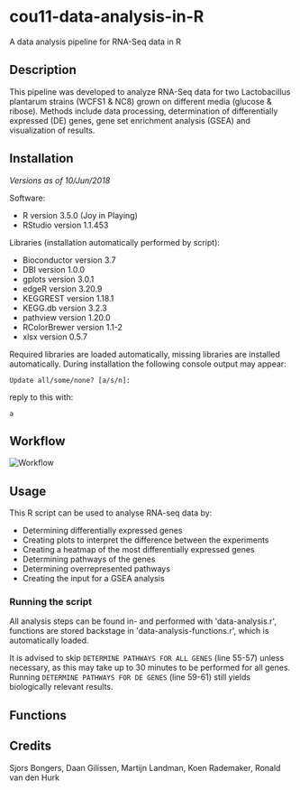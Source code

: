 # cou11-data-analysis-in-R
A data analysis pipeline for RNA-Seq data in R

<h2>Description</h2>
This pipeline was developed to analyze RNA-Seq data for two Lactobacillus plantarum strains (WCFS1 & NC8) grown on different media (glucose & ribose). Methods include data processing, determination of differentially expressed (DE) genes, gene set enrichment analysis (GSEA) and visualization of results.

<h2>Installation</h2>

_Versions as of 10/Jun/2018_

Software:

* R version 3.5.0 (Joy in Playing)
* RStudio version 1.1.453

Libraries (installation automatically performed by script):

* Bioconductor version 3.7
* DBI version 1.0.0
* gplots version 3.0.1
* edgeR version 3.20.9
* KEGGREST version 1.18.1
* KEGG.db version 3.2.3
* pathview version 1.20.0
* RColorBrewer version 1.1-2
* xlsx version 0.5.7

Required libraries are loaded automatically, missing libraries are installed automatically. During installation the following console output may appear:

```Update all/some/none? [a/s/n]:```

reply to this with:

```a```

<h2>Workflow</h2>

![Workflow](https://raw.github.com/kjradem/cou11-data-analysis-in-R/master/Data/Legend.png)

<h2>Usage</h2>

This R script can be used to analyse RNA-seq data by:
 * Determining differentially expressed genes
 * Creating plots to interpret the difference between the experiments
 * Creating a heatmap of the most differentially expressed genes
 * Determining pathways of the genes
 * Determining overrepresented pathways
 * Creating the input for a GSEA analysis
 
<h3>Running the script</h3>

All analysis steps can be found in- and performed with 'data-analysis.r', functions are stored backstage in 'data-analysis-functions.r', which is automatically loaded.


It is advised to skip ```DETERMINE PATHWAYS FOR ALL GENES``` (line 55-57) unless necessary, as this may take up to 30 minutes to be performed for all genes. Running ```DETERMINE PATHWAYS FOR DE GENES``` (line 59-61) still yields biologically relevant results.

<h2>Functions</h2>

<h2>Credits</h2>

Sjors Bongers, Daan Gilissen, Martijn Landman, Koen Rademaker, Ronald van den Hurk
